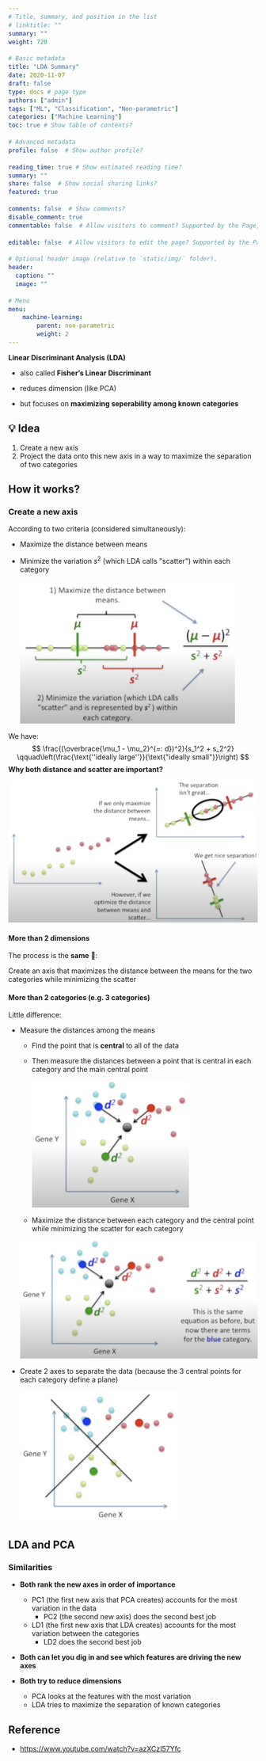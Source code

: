 ```yaml
---
# Title, summary, and position in the list
# linktitle: ""
summary: ""
weight: 720

# Basic metadata
title: "LDA Summary"
date: 2020-11-07
draft: false
type: docs # page type
authors: ["admin"]
tags: ["ML", "Classification", "Non-parametric"]
categories: ["Machine Learning"]
toc: true # Show table of contents?

# Advanced metadata
profile: false  # Show author profile?

reading_time: true # Show estimated reading time?
summary: ""
share: false  # Show social sharing links?
featured: true

comments: false  # Show comments?
disable_comment: true
commentable: false  # Allow visitors to comment? Supported by the Page, Post, and Docs content types.

editable: false  # Allow visitors to edit the page? Supported by the Page, Post, and Docs content types.

# Optional header image (relative to `static/img/` folder).
header:
  caption: ""
  image: ""

# Menu
menu: 
    machine-learning:
        parent: non-parametric
        weight: 2
---
```


**Linear Discriminant Analysis (LDA)**

- also called **Fisher’s Linear Discriminant**

- reduces dimension (like PCA)
- but focuses on **maximizing seperability among known categories**



## 💡 Idea

1. Create a new axis
2. Project the data onto this new axis in a way to maximize the separation of two categories



## How it works?

### Create a new axis

According to two criteria (considered simultaneously):

- Maximize the distance between means

- Minimize the variation $s^2$ (which LDA calls "scatter") within each category

  <img src="https://raw.githubusercontent.com/EckoTan0804/upic-repo/master/uPic/截屏2020-05-14%2015.11.22.png" alt="截屏2020-05-14 15.11.22" style="zoom:50%;" />

We have:
$$
\frac{(\overbrace{\mu_1 - \mu_2}^{=: d})^2}{s_1^2 + s_2^2} \qquad\left(\frac{\text{''ideally large''}}{\text{"ideally small"}}\right)
$$
**Why both distance and scatter are important?**

![截屏2020-05-14 15.17.59](https://raw.githubusercontent.com/EckoTan0804/upic-repo/master/uPic/截屏2020-05-14%2015.17.59.png)

#### More than 2 dimensions

The process is the **same** 👏:

Create an axis that maximizes the distance between the means for the two categories while minimizing the scatter

#### More than 2 categories (e.g. 3 categories)

Little difference:

- Measure the distances among the means

  - Find the point that is **central** to all of the data

  - Then measure the distances between a point that is central in each category and the main central point

    <img src="https://raw.githubusercontent.com/EckoTan0804/upic-repo/master/uPic/截屏2020-05-14%2015.26.35.png" alt="截屏2020-05-14 15.26.35" style="zoom:50%;" />

  - Maximize the distance between each category and the central point while minimizing the scatter for each category

  <img src="https://raw.githubusercontent.com/EckoTan0804/upic-repo/master/uPic/截屏2020-05-14%2015.28.40.png" alt="截屏2020-05-14 15.28.40" style="zoom:50%;" />

- Create 2 axes to separate the data (because the 3 central points for each category define a plane)

  <img src="https://raw.githubusercontent.com/EckoTan0804/upic-repo/master/uPic/截屏2020-05-14%2015.30.16.png" alt="截屏2020-05-14 15.30.16" style="zoom:50%;" />



## LDA and PCA

### Similarities

- **Both rank the new axes in order of importance**
  - PC1 (the first new axis that PCA creates) accounts for the most variation in the data
    - PC2 (the second new axis) does the second best job
  - LD1 (the first new axis that LDA creates) accounts for the most variation between the categories
    - LD2 does the second best job
- **Both can let you dig in and see which features are driving the new axes**

- **Both try to reduce dimensions**
  - PCA looks at the features with the most variation
  - LDA tries to maximize the separation of known categories



## Reference

- https://www.youtube.com/watch?v=azXCzI57Yfc